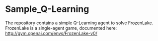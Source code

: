 # Sample_Q-Learning
The repository contains a simple Q-Learning agent to solve FrozenLake.
FrozenLake is a single-agent game, documented here: http://gym.openai.com/envs/FrozenLake-v0/
